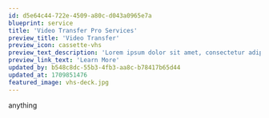 ```yaml
---
id: d5e64c44-722e-4509-a80c-d043a0965e7a
blueprint: service
title: 'Video Transfer Pro Services'
preview_title: 'Video Transfer'
preview_icon: cassette-vhs
preview_text_description: 'Lorem ipsum dolor sit amet, consectetur adipiscing elit, sed do eiusmod tempor incididunt ut labore.'
preview_link_text: 'Learn More'
updated_by: b548c8dc-55b3-4fb3-aa8c-b78417b65d44
updated_at: 1709851476
featured_image: vhs-deck.jpg
---
```

anything